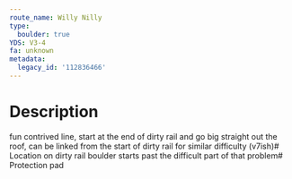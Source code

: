 ```yaml
---
route_name: Willy Nilly
type:
  boulder: true
YDS: V3-4
fa: unknown
metadata:
  legacy_id: '112836466'
---
```

# Description
fun contrived line, start at the end of dirty rail and go big straight out the roof, can be linked from the start of dirty rail for similar difficulty (v7ish)# Location
on dirty rail boulder starts past the difficult part of that problem# Protection
pad